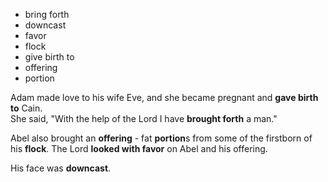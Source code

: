 + bring forth
+ downcast
+ favor
+ flock
+ give birth to
+ offering
+ portion

Adam made love to his wife Eve, and she became pregnant and **gave birth to** Cain.  
She said, "With the help of the Lord I have **brought forth** a man."

Abel also brought an **offering** - fat **portion**s from some of the firstborn of his **flock**.
The Lord **looked with favor** on Abel and his offering.

His face was **downcast**.

